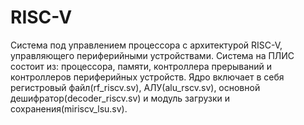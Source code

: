 # RISC-V
Система под управлением процессора с архитектурой RISC-V, управляющего периферийными устройствами. 
Система на ПЛИС состоит из: процессора, памяти, контроллера прерываний и контроллеров периферийных устройств.
Ядро включает в себя регистровый файл(rf_riscv.sv), АЛУ(alu_rscv.sv), основной дешифратор(decoder_riscv.sv) и модуль загрузки и сохранения(miriscv_lsu.sv). 

